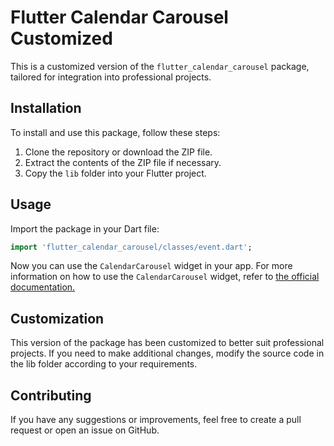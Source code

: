 # Flutter Calendar Carousel Customized

This is a customized version of the `flutter_calendar_carousel` package, tailored for integration into professional projects.

## Installation

To install and use this package, follow these steps:

1. Clone the repository or download the ZIP file.
2. Extract the contents of the ZIP file if necessary.
3. Copy the `lib` folder into your Flutter project.

## Usage

Import the package in your Dart file:

```dart
import 'flutter_calendar_carousel/classes/event.dart';
```



Now you can use the `CalendarCarousel` widget in your app. For more information on how to use the `CalendarCarousel` widget, refer to  <span style="color:black">[the official documentation.](https://pub.dev/packages/flutter_calendar_carousel "")</span>


## Customization
This version of the package has been customized to better suit professional projects. If you need to make additional changes, modify the source code in the lib folder according to your requirements.

## Contributing
If you have any suggestions or improvements, feel free to create a pull request or open an issue on GitHub.
